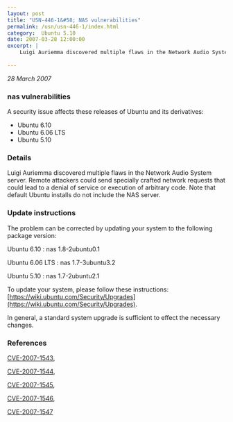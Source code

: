 ```yaml
---
layout: post
title: "USN-446-1&#58; NAS vulnerabilities"
permalink: /usn/usn-446-1/index.html
category:  Ubuntu 5.10
date: 2007-03-28 12:00:00
excerpt: |
    Luigi Auriemma discovered multiple flaws in the Network Audio System  server.  Remote attackers could send specially crafted network requests  that could lead to a denial of service or execution of arbitrary code.   Note that default Ubuntu installs do not include the NAS server.
    
--- 
```

 
 

*28 March 2007*

### nas vulnerabilities

A security issue affects these releases of Ubuntu and its derivatives:

* Ubuntu 6.10
* Ubuntu 6.06 LTS
* Ubuntu 5.10

### Details

Luigi Auriemma discovered multiple flaws in the Network Audio System server. Remote attackers could send specially crafted network requests that could lead to a denial of service or execution of arbitrary code. Note that default Ubuntu installs do not include the NAS server.

### Update instructions

The problem can be corrected by updating your system to the following package version:

Ubuntu 6.10
 : nas <span>1.8-2ubuntu0.1</span>

Ubuntu 6.06 LTS
 : nas <span>1.7-3ubuntu3.2</span>

Ubuntu 5.10
 : nas <span>1.7-2ubuntu2.1</span>

To update your system, please follow these instructions: [https://wiki.ubuntu.com/Security/Upgrades](https://wiki.ubuntu.com/Security/Upgrades).

In general, a standard system upgrade is sufficient to effect the necessary changes.

### References

 
 [CVE-2007-1543](http://people.ubuntu.com/~ubuntu-security/cve/CVE-2007-1543), 

 [CVE-2007-1544](http://people.ubuntu.com/~ubuntu-security/cve/CVE-2007-1544), 

 [CVE-2007-1545](http://people.ubuntu.com/~ubuntu-security/cve/CVE-2007-1545), 

 [CVE-2007-1546](http://people.ubuntu.com/~ubuntu-security/cve/CVE-2007-1546), 

 [CVE-2007-1547](http://people.ubuntu.com/~ubuntu-security/cve/CVE-2007-1547)
 

